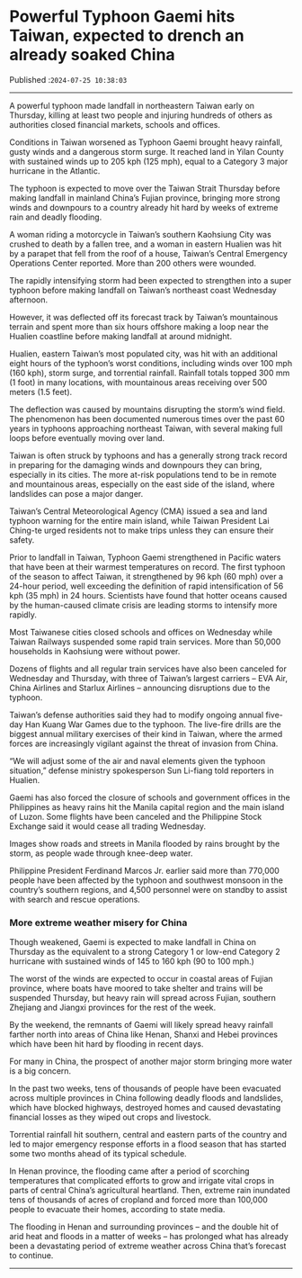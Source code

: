 # Powerful Typhoon Gaemi hits Taiwan, expected to drench an already soaked China

Published :`2024-07-25 10:38:03`

---

A powerful typhoon made landfall in northeastern Taiwan early on Thursday, killing at least two people and injuring hundreds of others as authorities closed financial markets, schools and offices.

Conditions in Taiwan worsened as Typhoon Gaemi brought heavy rainfall, gusty winds and a dangerous storm surge. It reached land in Yilan County with sustained winds up to 205 kph (125 mph), equal to a Category 3 major hurricane in the Atlantic.

The typhoon is expected to move over the Taiwan Strait Thursday before making landfall in mainland China’s Fujian province, bringing more strong winds and downpours to a country already hit hard by weeks of extreme rain and deadly flooding.

A woman riding a motorcycle in Taiwan’s southern Kaohsiung City was crushed to death by a fallen tree, and a woman in eastern Hualien was hit by a parapet that fell from the roof of a house, Taiwan’s Central Emergency Operations Center reported. More than 200 others were wounded.

The rapidly intensifying storm had been expected to strengthen into a super typhoon before making landfall on Taiwan’s northeast coast Wednesday afternoon.

However, it was deflected off its forecast track by Taiwan’s mountainous terrain and spent more than six hours offshore making a loop near the Hualien coastline before making landfall at around midnight.

Hualien, eastern Taiwan’s most populated city, was hit with an additional eight hours of the typhoon’s worst conditions, including winds over 100 mph (160 kph), storm surge, and torrential rainfall. Rainfall totals topped 300 mm (1 foot) in many locations, with mountainous areas receiving over 500 meters (1.5 feet).

The deflection was caused by mountains disrupting the storm’s wind field. The phenomenon has been documented numerous times over the past 60 years in typhoons approaching northeast Taiwan, with several making full loops before eventually moving over land.

Taiwan is often struck by typhoons and has a generally strong track record in preparing for the damaging winds and downpours they can bring, especially in its cities. The more at-risk populations tend to be in remote and mountainous areas, especially on the east side of the island, where landslides can pose a major danger.

Taiwan’s Central Meteorological Agency (CMA) issued a sea and land typhoon warning for the entire main island, while Taiwan President Lai Ching-te urged residents not to make trips unless they can ensure their safety.

Prior to landfall in Taiwan, Typhoon Gaemi strengthened in Pacific waters that have been at their warmest temperatures on record. The first typhoon of the season to affect Taiwan, it strengthened by 96 kph (60 mph) over a 24-hour period, well exceeding the definition of rapid intensification of 56 kph (35 mph) in 24 hours. Scientists have found that hotter oceans caused by the human-caused climate crisis are leading storms to intensify more rapidly.

Most Taiwanese cities closed schools and offices on Wednesday while Taiwan Railways suspended some rapid train services. More than 50,000 households in Kaohsiung were without power.

Dozens of flights and all regular train services have also been canceled for Wednesday and Thursday, with three of Taiwan’s largest carriers – EVA Air, China Airlines and Starlux Airlines – announcing disruptions due to the typhoon.

Taiwan’s defense authorities said they had to modify ongoing annual five-day Han Kuang War Games due to the typhoon. The live-fire drills are the biggest annual military exercises of their kind in Taiwan, where the armed forces are increasingly vigilant against the threat of invasion from China.

“We will adjust some of the air and naval elements given the typhoon situation,” defense ministry spokesperson Sun Li-fiang told reporters in Hualien.

Gaemi has also forced the closure of schools and government offices in the Philippines as heavy rains hit the Manila capital region and the main island of Luzon. Some flights have been canceled and the Philippine Stock Exchange said it would cease all trading Wednesday.

Images show roads and streets in Manila flooded by rains brought by the storm, as people wade through knee-deep water.

Philippine President Ferdinand Marcos Jr. earlier said more than 770,000 people have been affected by the typhoon and southwest monsoon in the country’s southern regions, and 4,500 personnel were on standby to assist with search and rescue operations.

### More extreme weather misery for China

Though weakened, Gaemi is expected to make landfall in China on Thursday as the equivalent to a strong Category 1 or low-end Category 2 hurricane with sustained winds of 145 to 160 kph (90 to 100 mph.)

The worst of the winds are expected to occur in coastal areas of Fujian province, where boats have moored to take shelter and trains will be suspended Thursday, but heavy rain will spread across Fujian, southern Zhejiang and Jiangxi provinces for the rest of the week.

By the weekend, the remnants of Gaemi will likely spread heavy rainfall farther north into areas of China like Henan, Shanxi and Hebei provinces which have been hit hard by flooding in recent days.

For many in China, the prospect of another major storm bringing more water is a big concern.

In the past two weeks, tens of thousands of people have been evacuated across multiple provinces in China following deadly floods and landslides, which have blocked highways, destroyed homes and caused devastating financial losses as they wiped out crops and livestock.

Torrential rainfall hit southern, central and eastern parts of the country and led to major emergency response efforts in a flood season that has started some two months ahead of its typical schedule.

In Henan province, the flooding came after a period of scorching temperatures that complicated efforts to grow and irrigate vital crops in parts of central China’s agricultural heartland. Then, extreme rain inundated tens of thousands of acres of cropland and forced more than 100,000 people to evacuate their homes, according to state media.

The flooding in Henan and surrounding provinces – and the double hit of arid heat and floods in a matter of weeks – has prolonged what has already been a devastating period of extreme weather across China that’s forecast to continue.

---

